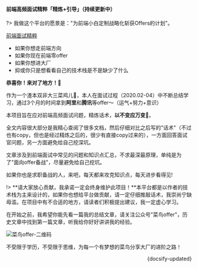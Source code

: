 #### 前端高频面试精粹「精炼+引导」（持续更新中）

?> 我做这个平台的愿景是："为前端小白定制战略化斩获Offers的计划"。

[前端面试精粹](https://827652549.github.io/my-book)

- 如果你想走前端方向
- 如果你现在前端零offer
- 如果你想进大厂
- 抑或你只是想看看自己的技术栈是不是缺少了什么

**恭喜你！来对了地方！🎉**

作为一个渣本双非大三菜鸡儿🐔，本人在面试过程（2020.02-04）中不断总结学习，通过3个月的时间拿到**阿里**和**腾讯**等offer～（运气+努力+意识）

本项目旨在应对前端高频面试问题，精炼话术，**以不变应万变🤏**。

全文内容很大部分是我精心查阅了很多文档，然后仔细对比之后写的"话术"（不过也有copy，但也是经过精炼之后的，很少有直接copy过来的），一方面回答面试官问题，另一方面避免给自己挖深坑。

文章涉及到前端面试中常见的问题和知识点汇总，不求最深最原理，单纯是为了"面向offer备战"，尽量避免给自己挖坑。

如果你也是求职备战的人，来吧，每天都来攻克知识点，每天进步看得见!

!> **请大家放心贡献，我承诺一定会终身维护此项目！**本平台都是以作者的技术栈为主来设计的，如果你也想给平台做贡献，请一定仔细推敲话术，我崇尚宁缺毋滥。在项目中有不合适的地方，请读者们积极提出建议，我一定虚心学习。

在开始之前，我希望你能先看一篇我的总结文章，请关注公众号"菜鸟offer"，历史文章中找到第一篇文章，听我给你好好讲讲我的经验。

![菜鸟offer-二维码](https://s1.ax1x.com/2020/04/29/JoeNhq.jpg)

不受限于学历，不受限于思维，为每一个有梦想的菜鸟分享大厂的进阶之路！


<div style="float: right">{docsify-updated}</div>







